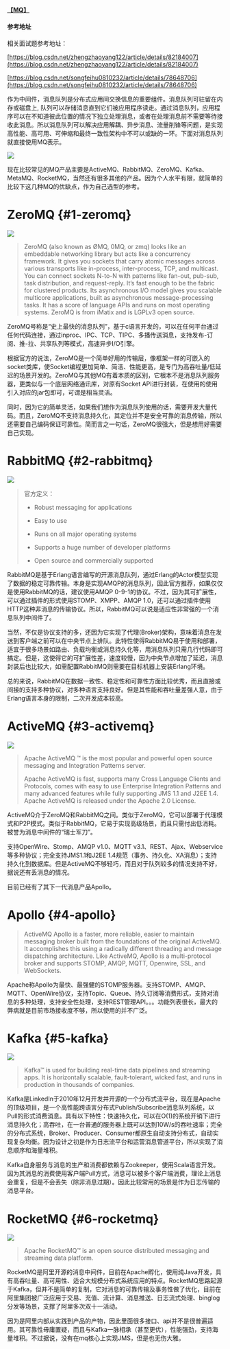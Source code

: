 #### [【MQ】](/mq.md)

#### 参考地址

相关面试题参考地址：

[https://blog.csdn.net/zhengzhaoyang122/article/details/82184007](https://blog.csdn.net/zhengzhaoyang122/article/details/82184007)

[https://blog.csdn.net/songfeihu0810232/article/details/78648706](https://blog.csdn.net/songfeihu0810232/article/details/78648706)

作为中间件，消息队列是分布式应用间交换信息的重要组件。消息队列可驻留在内存或磁盘上, 队列可以存储消息直到它们被应用程序读走。通过消息队列，应用程序可以在不知道彼此位置的情况下独立处理消息，或者在处理消息前不需要等待接收此消息。所以消息队列可以解决应用解耦、异步消息、流量削锋等问题，是实现高性能、高可用、可伸缩和最终一致性架构中不可以或缺的一环。下面对消息队列就直接使用MQ表示。

![](/assets/message-queue.png)

现在比较常见的MQ产品主要是ActiveMQ、RabbitMQ、ZeroMQ、Kafka、MetaMQ、RocketMQ，当然还有很多其他的产品。因为个人水平有限，就简单的比较下这几种MQ的优缺点，作为自己选型的参考。

# ZeroMQ {#1-zeromq}

![](/assets/logo.gif)

> ZeroMQ \(also known as ØMQ, 0MQ, or zmq\) looks like an embeddable networking library but acts like a concurrency framework. It gives you sockets that carry atomic messages across various transports like in-process, inter-process, TCP, and multicast. You can connect sockets N-to-N with patterns like fan-out, pub-sub, task distribution, and request-reply. It’s fast enough to be the fabric for clustered products. Its asynchronous I/O model gives you scalable multicore applications, built as asynchronous message-processing tasks. It has a score of language APIs and runs on most operating systems. ZeroMQ is from iMatix and is LGPLv3 open source.

ZeroMQ号称是“史上最快的消息队列”，基于c语言开发的，可以在任何平台通过任何代码连接，通过inproc、IPC、TCP、TIPC、多播传送消息，支持发布-订阅、推-拉、共享队列等模式，高速异步I/O引擎。

根据官方的说法，ZeroMQ是一个简单好用的传输层，像框架一样的可嵌入的socket类库，使Socket编程更加简单、简洁、性能更高，是专门为高吞吐量/低延迟的场景开发的。ZeroMQ与其他MQ有着本质的区别，它根本不是消息队列服务器，更类似与一个底层网络通讯库，对原有Socket API进行封装，在使用的使用引入对应的jar包即可，可谓是相当灵活。

同时，因为它的简单灵活，如果我们想作为消息队列使用的话，需要开发大量代码。而且，ZeroMQ不支持消息持久化，其定位并不是安全可靠的消息传输，所以还需要自己编码保证可靠性。简而言之一句话，ZeroMQ很强大，但是想用好需要自己实现。

# RabbitMQ {#2-rabbitmq}

![](/assets/rabbitmq_logo_strap.webp.jpg)

> 官方定义：
>
> * Robust messaging for applications
>
> * Easy to use
>
> * Runs on all major operating systems
>
> * Supports a huge number of developer platforms
>
> * Open source and commercially supported

RabbitMQ是基于Erlang语言编写的开源消息队列，通过Erlang的Actor模型实现了数据的稳定可靠传输。本身是实现AMQP的消息队列，因此官方推荐，如果仅仅是使用RabbitMQ的话，建议使用AMQP 0-9-1的协议。不过，因为其可扩展性，可以通过插件的形式使用STOMP、XMPP、AMQP 1.0，还可以通过插件使用HTTP这种非消息的传输协议。所以，RabbitMQ可以说是适应性非常强的一个消息队列中间件了。

当然，不仅是协议支持的多，还因为它实现了代理\(Broker\)架构，意味着消息在发送到客户端之前可以在中央节点上排队。此特性使得RabbitMQ易于使用和部署，适宜于很多场景如路由、负载均衡或消息持久化等，用消息队列只需几行代码即可搞定。但是，这使得它的可扩展性差，速度较慢，因为中央节点增加了延迟，消息封装后也比较大，如需配置RabbitMQ则需要在目标机器上安装Erlang环境。

总的来说，RabbitMQ在数据一致性、稳定性和可靠性方面比较优秀，而且直接或间接的支持多种协议，对多种语言支持良好。但是其性能和吞吐量差强人意，由于Erlang语言本身的限制，二次开发成本较高。

# ActiveMQ {#3-activemq}

![](/assets/activemq_logo_white_vertical.png)

> Apache ActiveMQ ™ is the most popular and powerful open source messaging and Integration Patterns server.
>
> Apache ActiveMQ is fast, supports many Cross Language Clients and Protocols, comes with easy to use Enterprise Integration Patterns and many advanced features while fully supporting JMS 1.1 and J2EE 1.4. Apache ActiveMQ is released under the Apache 2.0 License.

ActiveMQ介于ZeroMQ和RabbitMQ之间。类似于ZeroMQ，它可以部署于代理模式和P2P模式。类似于RabbitMQ，它易于实现高级场景，而且只需付出低消耗。被誉为消息中间件的“瑞士军刀”。

支持OpenWire、Stomp、AMQP v1.0、MQTT v3.1、REST、Ajax、Webservice等多种协议；完全支持JMS1.1和J2EE 1.4规范（事务、持久化、XA消息）；支持持久化到数据库。但是ActiveMQ不够轻巧，而且对于队列较多的情况支持不好，据说还有丢消息的情况。

目前已经有了其下一代消息产品Apollo。

# Apollo {#4-apollo}

> ActiveMQ Apollo is a faster, more reliable, easier to maintain messaging broker built from the foundations of the original ActiveMQ. It accomplishes this using a radically different threading and message dispatching architecture. Like ActiveMQ, Apollo is a multi-protocol broker and supports STOMP, AMQP, MQTT, Openwire, SSL, and WebSockets.

Apache称Apollo为最快、最强健的STOMP服务器。支持STOMP、AMQP、MQTT、OpenWire协议，支持Topic、Queue、持久订阅等消费形式，支持对消息的多种处理，支持安全性处理，支持REST管理API。。。功能列表很长，最大的弊病就是目前市场接收度不够，所以使用的并不广泛。

# Kafka {#5-kafka}

![](/assets/logo-0001.png)

> Kafka™ is used for building real-time data pipelines and streaming apps. It is horizontally scalable, fault-tolerant, wicked fast, and runs in production in thousands of companies.

Kafka是LinkedIn于2010年12月开发并开源的一个分布式流平台，现在是Apache的顶级项目，是一个高性能跨语言分布式Publish/Subscribe消息队列系统，以Pull的形式消费消息。具有以下特性：快速持久化，可以在O\(1\)的系统开销下进行消息持久化；高吞吐，在一台普通的服务器上既可以达到10W/s的吞吐速率；完全的分布式系统，Broker、Producer、Consumer都原生自动支持分布式，自动实现复杂均衡。因为设计之初是作为日志流平台和运营消息管道平台，所以实现了消息顺序和海量堆积。

Kafka自身服务与消息的生产和消费都依赖与Zookeeper，使用Scala语言开发。因为其消息的消费使用客户端Pull方式，消息可以被多个客户端消费，理论上消息会重复，但是不会丢失（除非消息过期）。因此比较常用的场景是作为日志传输的消息平台。

# RocketMQ {#6-rocketmq}

![](/assets/rmq-logo.png)

> Apache RocketMQ™ is an open source distributed messaging and streaming data platform.

RocketMQ是阿里开源的消息中间件，目前在Apache孵化，使用纯Java开发，具有高吞吐量、高可用性、适合大规模分布式系统应用的特点。RocketMQ思路起源于Kafka，但并不是简单的复制，它对消息的可靠传输及事务性做了优化，目前在阿里集团被广泛应用于交易、充值、流计算、消息推送、日志流式处理、binglog分发等场景，支撑了阿里多次双十一活动。

因为是阿里内部从实践到产品的产物，因此里面很多接口、api并不是很普遍适用。其可靠性毋庸置疑，而且与Kafka一脉相承（甚至更优），性能强劲，支持海量堆积。不过据说，没有在mq核心上实现JMS，但是也无伤大雅。



